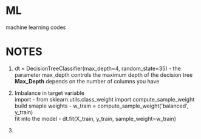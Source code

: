 # ML
machine learning codes


# NOTES
1. dt = DecisionTreeClassifier(max_depth=4, random_state=35) - the parameter max_depth controls the maximum depth of the decision tree
**Max_Depth** depends on the number of columns you have

2. Imbalance in target variable\
import - from sklearn.utils.class_weight import compute_sample_weight\
build smaple weights - w_train = compute_sample_weight('balanced', y_train)\
fit into the model - dt.fit(X_train, y_train, sample_weight=w_train)

3. 
